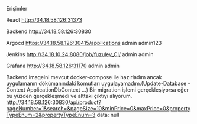 Erişimler

React
http://34.18.58.126:31373

Backend
http://34.18.58.126:30830


Argocd
https://34.18.58.126:30415/applications
admin
admin123

Jenkins
http://34.18.10.24:8080/job/fuzulev_CI/
admin
admin

Grafana
http://34.18.58.126:31170
admin
admin


Backend imageini mevcut docker-compose ile hazırladım ancak uygulamanın dökümanındaki komutları uygulayamadım.(Update-Database -Context ApplicationDbContext ...)
Bir migration işlemi gerçekleşiyorsa eğer bu yüzden gerçekleşmedi ve alttaki çıktıyı alıyorum.
http://34.18.58.126:30830/api/product?pageNumber=1&search=&pageSize=10&minPrice=0&maxPrice=0&propertyTypeEnum=2&propertyTypeEnum=3
data: null

